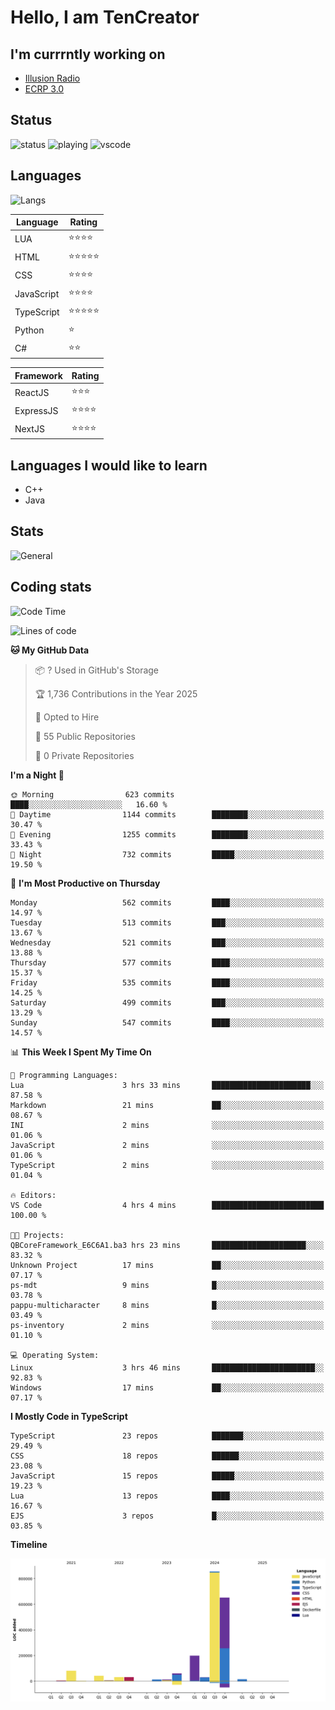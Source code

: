 # Hello, I am TenCreator

## I'm currrntly working on
- [Illusion Radio](https://illusionradio.co.uk/)
- [ECRP 3.0](http://github.com/Emerald-Coast-Roleplay/)

## Status
![status](https://api.statusbadges.me/badge/status/518334475038359555?simple=true&style=for-the-badge)
![playing](https://api.statusbadges.me/badge/playing/518334475038359555?style=for-the-badge)
![vscode](https://api.statusbadges.me/badge/vscode/518334475038359555?style=for-the-badge)

## Languages
![Langs](https://github-readme-stats.vercel.app/api/top-langs/?username=tencreator&layout=compact&theme=radical)


|Language|Rating|
|--------|------|
|LUA|⭐️⭐️⭐️⭐️|
|HTML|⭐️⭐️⭐️⭐️⭐️|
|CSS|⭐️⭐️⭐️⭐️|
|JavaScript|⭐️⭐️⭐️⭐️|
|TypeScript|⭐️⭐️⭐️⭐️⭐️|
|Python|⭐️|
|C#|⭐️⭐️ |

|Framework|Rating|
|--------|------|
|ReactJS|⭐️⭐️⭐|
|ExpressJS|⭐️⭐️⭐️⭐️|
|NextJS|⭐️⭐️⭐⭐️|

## Languages I would like to learn
- C++
- Java

## Stats
![General](https://github-readme-stats.vercel.app/api?username=tencreator&show_icons=true&theme=radical)

## Coding stats

<!--START_SECTION:waka-->
![Code Time](http://img.shields.io/badge/Code%20Time-512%20hrs%2027%20mins-blue)

![Lines of code](https://img.shields.io/badge/From%20Hello%20World%20I%27ve%20Written-2.0%20million%20lines%20of%20code-blue)

**🐱 My GitHub Data** 

> 📦 ? Used in GitHub's Storage 
 > 
> 🏆 1,736 Contributions in the Year 2025
 > 
> 💼 Opted to Hire
 > 
> 📜 55 Public Repositories 
 > 
> 🔑 0 Private Repositories 
 > 
**I'm a Night 🦉** 

```text
🌞 Morning                623 commits         ████░░░░░░░░░░░░░░░░░░░░░   16.60 % 
🌆 Daytime                1144 commits        ████████░░░░░░░░░░░░░░░░░   30.47 % 
🌃 Evening                1255 commits        ████████░░░░░░░░░░░░░░░░░   33.43 % 
🌙 Night                  732 commits         █████░░░░░░░░░░░░░░░░░░░░   19.50 % 
```
📅 **I'm Most Productive on Thursday** 

```text
Monday                   562 commits         ████░░░░░░░░░░░░░░░░░░░░░   14.97 % 
Tuesday                  513 commits         ███░░░░░░░░░░░░░░░░░░░░░░   13.67 % 
Wednesday                521 commits         ███░░░░░░░░░░░░░░░░░░░░░░   13.88 % 
Thursday                 577 commits         ████░░░░░░░░░░░░░░░░░░░░░   15.37 % 
Friday                   535 commits         ████░░░░░░░░░░░░░░░░░░░░░   14.25 % 
Saturday                 499 commits         ███░░░░░░░░░░░░░░░░░░░░░░   13.29 % 
Sunday                   547 commits         ████░░░░░░░░░░░░░░░░░░░░░   14.57 % 
```


📊 **This Week I Spent My Time On** 

```text
💬 Programming Languages: 
Lua                      3 hrs 33 mins       ██████████████████████░░░   87.58 % 
Markdown                 21 mins             ██░░░░░░░░░░░░░░░░░░░░░░░   08.67 % 
INI                      2 mins              ░░░░░░░░░░░░░░░░░░░░░░░░░   01.06 % 
JavaScript               2 mins              ░░░░░░░░░░░░░░░░░░░░░░░░░   01.06 % 
TypeScript               2 mins              ░░░░░░░░░░░░░░░░░░░░░░░░░   01.04 % 

🔥 Editors: 
VS Code                  4 hrs 4 mins        █████████████████████████   100.00 % 

🐱‍💻 Projects: 
QBCoreFramework_E6C6A1.ba3 hrs 23 mins       █████████████████████░░░░   83.32 % 
Unknown Project          17 mins             ██░░░░░░░░░░░░░░░░░░░░░░░   07.17 % 
ps-mdt                   9 mins              █░░░░░░░░░░░░░░░░░░░░░░░░   03.78 % 
pappu-multicharacter     8 mins              █░░░░░░░░░░░░░░░░░░░░░░░░   03.49 % 
ps-inventory             2 mins              ░░░░░░░░░░░░░░░░░░░░░░░░░   01.10 % 

💻 Operating System: 
Linux                    3 hrs 46 mins       ███████████████████████░░   92.83 % 
Windows                  17 mins             ██░░░░░░░░░░░░░░░░░░░░░░░   07.17 % 
```

**I Mostly Code in TypeScript** 

```text
TypeScript               23 repos            ███████░░░░░░░░░░░░░░░░░░   29.49 % 
CSS                      18 repos            ██████░░░░░░░░░░░░░░░░░░░   23.08 % 
JavaScript               15 repos            █████░░░░░░░░░░░░░░░░░░░░   19.23 % 
Lua                      13 repos            ████░░░░░░░░░░░░░░░░░░░░░   16.67 % 
EJS                      3 repos             █░░░░░░░░░░░░░░░░░░░░░░░░   03.85 % 
```



**Timeline**

![Lines of Code chart](https://raw.githubusercontent.com/tencreator/tencreator/main/assets/bar_graph.png)


<!--END_SECTION:waka-->
